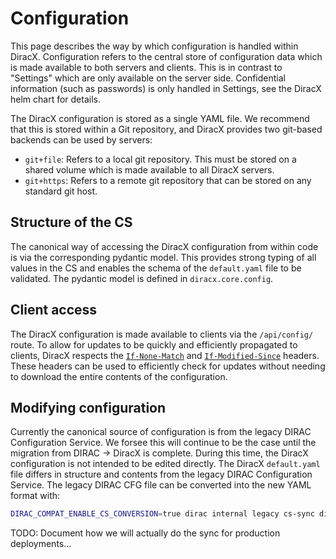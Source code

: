 # Configuration

This page describes the way by which configuration is handled within DiracX.
Configuration refers to the central store of configuration data which is made available to both servers and clients.
This is in contrast to "Settings" which are only available on the server side.
Confidential information (such as passwords) is only handled in Settings, see the DiracX helm chart for details.

The DiracX configuration is stored as a single YAML file.
We recommend that this is stored within a Git repository, and DiracX provides two git-based backends can be used by servers:

* `git+file`: Refers to a local git repository. This must be stored on a shared volume which is made available to all DiracX servers.
* `git+https`: Refers to a remote git repository that can be stored on any standard git host.

## Structure of the CS

The canonical way of accessing the DiracX configuration from within code is via the corresponding pydantic model.
This provides strong typing of all values in the CS and enables the schema of the `default.yaml` file to be validated.
The pydantic model is defined in `diracx.core.config`.

## Client access

The DiracX configuration is made available to clients via the `/api/config/` route.
To allow for updates to be quickly and efficiently propagated to clients, DiracX respects the [`If-None-Match`](https://developer.mozilla.org/en-US/docs/Web/HTTP/Headers/If-None-Match) and [`If-Modified-Since`](https://developer.mozilla.org/en-US/docs/Web/HTTP/Headers/If-Modified-Since) headers.
These headers can be used to efficiently check for updates without needing to download the entire contents of the configuration.

## Modifying configuration

Currently the canonical source of configuration is from the legacy DIRAC Configuration Service.
We forsee this will continue to be the case until the migration from DIRAC -> DiracX is complete.
During this time, the DiracX configuration is not intended to be edited directly.
The DiracX `default.yaml` file differs in structure and contents from the legacy DIRAC Configuration Service.
The legacy DIRAC CFG file can be converted into the new YAML format with:

```bash
DIRAC_COMPAT_ENABLE_CS_CONVERSION=true dirac internal legacy cs-sync dirac-cs.cfg diracx-config/default.yaml
```

TODO: Document how we will actually do the sync for production deployments...
